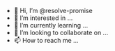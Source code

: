 - 👋 Hi, I’m @resolve-promise
- 👀 I’m interested in ...
- 🌱 I’m currently learning ...
- 💞️ I’m looking to collaborate on ...
- 📫 How to reach me ...

<!---
resolve-promise/resolve-promise is a ✨ special ✨ repository because its `README.md` (this file) appears on your GitHub profile.
You can click the Preview link to take a look at your changes.
--->
